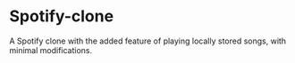 # Spotify-clone
A Spotify clone with the added feature of playing locally stored songs, with minimal modifications.
